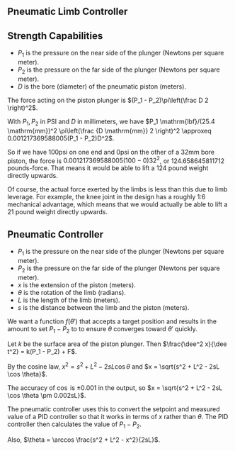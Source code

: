 Pneumatic Limb Controller
-------------------------

$$
\newcommand{\dee}{\mathop{}\!\mathrm{d}}
$$

Strength Capabilities
---------------------

* $P_1$ is the pressure on the near side of the plunger (Newtons per square meter).
* $P_2$ is the pressure on the far side of the plunger (Newtons per square meter).
* $D$ is the bore (diameter) of the pneumatic piston (meters).

The force acting on the piston plunger is $(P_1 - P_2)\pi\left(\frac D 2 \right)^2$.

With $P_1, P_2$ in PSI and $D$ in millimeters, we have $P_1 \mathrm{lbf}/(25.4 \mathrm{mm})^2 \pi\left(\frac {D \mathrm{mm}} 2 \right)^2 \approxeq 0.001217369588005(P_1 - P_2)D^2$.

So if we have 100psi on one end and 0psi on the other of a 32mm bore piston, the force is $0.001217369588005(100 - 0)32^2$, or $124.658645811712$ pounds-force. That means it would be able to lift a 124 pound weight directly upwards.

Of course, the actual force exerted by the limbs is less than this due to limb leverage. For example, the knee joint in the design has a roughly 1:6 mechanical advantage, which means that we would actually be able to lift a 21 pound weight directly upwards.

Pneumatic Controller
--------------------

* $P_1$ is the pressure on the near side of the plunger (Newtons per square meter).
* $P_2$ is the pressure on the far side of the plunger (Newtons per square meter).
* $x$ is the extension of the piston (meters).
* $\theta$ is the rotation of the limb (radians).
* $L$ is the length of the limb (meters).
* $s$ is the distance between the limb and the piston (meters).

We want a function $f(\theta')$ that accepts a target position and results in the amount to set $P_1 - P_2$ to to ensure $\theta$ converges toward $\theta'$ quickly.

Let $k$ be the surface area of the piston plunger. Then $\frac{\dee^2 x}{\dee t^2} = k(P_1 - P_2) + F$.

By the cosine law, $x^2 = s^2 + L^2 - 2sL \cos \theta$ and $x = \sqrt{s^2 + L^2 - 2sL \cos \theta}$.

The accuracy of $\cos$ is $\pm 0.001$ in the output, so $x = \sqrt{s^2 + L^2 - 2sL \cos \theta \pm 0.002sL}$.

The pneumatic controller uses this to convert the setpoint and measured value of a PID controller so that it works in terms of $x$ rather than $\theta$. The PID controller then calculates the value of $P_1 - P_2$.

Also, $\theta = \arccos \frac{s^2 + L^2 - x^2}{2sL}$.

